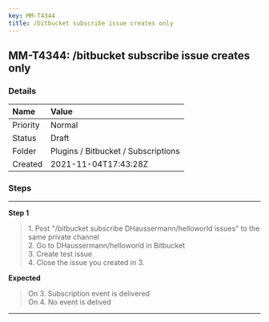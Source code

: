 ```yaml
---
key: MM-T4344
title: /bitbucket subscribe issue creates only
---
```


## MM-T4344: /bitbucket subscribe issue creates only

### Details

| Name     | Value                               |
| :------- | :---------------------------------- |
| Priority | Normal                              |
| Status   | Draft                               |
| Folder   | Plugins / Bitbucket / Subscriptions |
| Created  | 2021-11-04T17:43:28Z                |

### Steps

<hr/>

**Step 1**

> <article>1. Post "/bitbucket subscribe DHaussermann/helloworld issues" to the same private channel<br />2. Go to  DHaussermann/helloworld in Bitbucket<br />3. Create test issue<br />4. Close the issue you created in 3.</article>

**Expected**

> <article>On 3. Subscription event is delivered<br />On 4. No event is delived</article>

<hr/>
